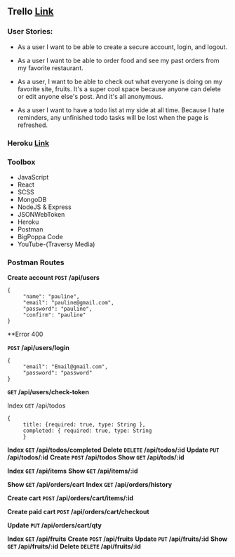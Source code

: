 ## Trello [Link](https://trello.com/b/Uj1rbgfT/project-management)

### User Stories:

*  As a user I want to be able to create a secure account, login, and logout.

* As a user I want to be able to order food and see my past orders from my favorite restaurant. 

* As a user, I want to be able to check out what everyone is doing on my favorite site, fruits. It's a super cool space because anyone can delete or edit anyone else's post. And it's all anonymous.

* As a user I want to have a todo list at my side at all time. Because I hate reminders, any unfinished todo tasks will be lost when the page is refreshed. 

### Heroku [Link](https://shrouded-crag-13588.herokuapp.com/todos)

### Toolbox

* JavaScript
* React
* SCSS
* MongoDB
* NodeJS & Express
* JSONWebToken
* Heroku
* Postman
* BigPoppa Code
* YouTube-(Traversy Media)

### Postman Routes

**Create account ```POST``` /api/users**

```
{
     "name": "pauline",
     "email": "pauline@gmail.com",
     "password": "pauline",
     "confirm": "pauline"
}
```
**Error 400

**```POST``` /api/users/login**
```
{
     "email": "Email@gmail.com",
     "password": "password"
}
```

**```GET``` /api/users/check-token**

Index ```GET``` /api/todos

```
{
     title: {required: true, type: String },
     completed: { required: true, type: String 
     }
```     

**Index ```GET``` /api/todos/completed**
**Delete ```DELETE``` /api/todos/:id**
**Update ```PUT``` /api/todos/:id**
**Create ```POST``` /api/todos**
**Show ```GET``` /api/tods/:id**

**Index ```GET``` /api/items**
**Show ```GET``` /api/items/:id**

**Show ```GET``` /api/orders/cart**
**Index ```GET``` /api/orders/history**

**Create cart ```POST``` /api/orders/cart/items/:id**

**Create paid cart ```POST``` /api/orders/cart/checkout**

**Update ```PUT``` /api/orders/cart/qty**

**Index ```GET``` /api/fruits**
**Create ```POST``` /api/fruits**
**Update ```PUT``` /api/fruits/:id**
**Show ```GET``` /api/fruits/:id**
**Delete ```DELETE``` /api/fruits/:id**



